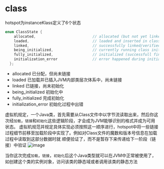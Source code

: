 # class
hotspot为instanceKlass定义了6个状态
```c
enum ClassState {
    allocated,                          // allocated (but not yet linked)
    loaded,                             // loaded and inserted in class hierarchy (but not linked yet)
    linked,                             // successfully linked/verified (but not initialized yet)
    being_initialized,                  // currently running class initializer
    fully_initialized,                  // initialized (successfull final state)
    initialization_error                // error happened during initialization
  };
```
- allocated 已分配，但尚未链接 
- loaded 已加载并已插入JVM内部类层次体系中，尚未链接 
- linked 已链接，尚未初始化
- being_initialized 初始化中
- fully_initialized 完成初始化
- initialization_error 初始化过程中出错

虚拟机规定，一个Java类，首先需要从Class文件中以字节流读取出来，然后你这次经`加载`，`链接`和`初始化`这些逻辑阶段，才会成为JVM能够识别的格式并成为可用状态。
虚拟机规范并规定具体实现必须按照这一顺序进行，hotspot中将一些链接过程细节前移至加载阶段中实现了。例如对Class文件的魔数和版本号信息在加载过程中读取到这部分数据时就
顺便验证了，而不是暂存下来传递给下一阶段（链接）中验证
![image](https://user-images.githubusercontent.com/26846402/130573174-63cefa2d-01ea-4aa6-8e46-7096b6343494.png)

当你这次完成`加载`，`链接`，`初始化`后这个Java类型就可以在JVM中正常被使用了，如创建这个类的实例对象，访问该类的静态域或者调用该类的静态方法
